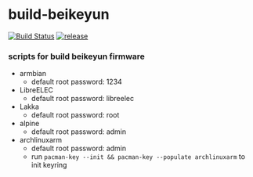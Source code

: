 # build-beikeyun

[![Build Status](https://travis-ci.com/qijianjun/build-beikeyun.svg?branch=master)](https://travis-ci.com/qijianjun/build-beikeyun)
[![release](https://img.shields.io/github/release/qijianjun/build-beikeyun.svg)](https://github.com/qijianjun/build-beikeyun/releases)

### scripts for build beikeyun firmware

- armbian
  - default root password: 1234
- LibreELEC
  - default root password: libreelec
- Lakka
  - default root password: root
- alpine
  - default root password: admin
- archlinuxarm
  - default root password: admin
  - run `pacman-key --init && pacman-key --populate archlinuxarm` to init keyring
